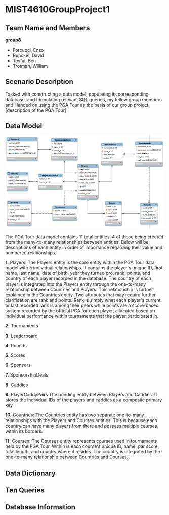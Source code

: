 # MIST4610GroupProject1

## Team Name and Members
**group8**
- Forcucci, Enzo
- Runckel, David
- Tesfai, Ben
- Trotman, William
  
## Scenario Description
Tasked with constructing a data model, populating its corresponding database, and formulating relevant SQL queries, my fellow group members and I landed on using the PGA Tour as the basis of our group project. [description of the PGA Tour] 

## Data Model
![](datamodel.png)

The PGA Tour data model contains 11 total entities, 4 of those being created from the many-to-many relationships between entities. Below will be descriptions of each entity in order of importance regarding their value and number of relationships.

**1.** Players: The Players entity is the core entity within the PGA Tour data model with 5 individual relationships. It contains the player's unique ID, first name, last name, date of birth, year they turned pro, rank, points, and country of each player recorded in the database. The country of each player is integrated into the Players entity through the one-to-many relationship between Countries and Players. This relationship is further explained in the Countries entity. Two attributes that may require further clarification are rank and points. Rank is simply what each player's current or last recorded rank is among their peers while points are a score-based system recorded by the official PGA for each player, allocated based on individual performance within tournaments that the player participated in.

**2.** Tournaments

**3.** Leaderboard

**4.** Rounds

**5.** Scores

**6.** Sponsors

**7.** SponsorshipDeals

**8.** Caddies

**9.** PlayerCaddyPairs The bonding entity between Players and Caddies. It stores the individual IDs of the players and caddies as a composite primary key

**10.** Countries: The Countries entity has two separate one-to-many relationships with the Players and Courses entities. This is because each country can have many players from there and possess multiple courses within its borders. 

**11.** Courses: The Courses entity represents courses used in tournaments held by the PGA Tour. Within is each course's unique ID, name, par score, total length, and country where it resides. The country is integrated by the one-to-many relationship between Countries and Courses. 

## Data Dictionary

## Ten Queries

## Database Information
